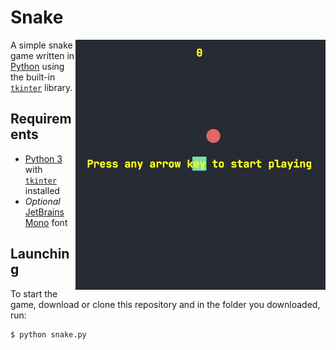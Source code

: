 # Snake

<img align="right" width="400" src="./snake.gif">

A simple snake game written in [Python](https://www.python.org) using the built-in [`tkinter`](https://docs.python.org/3/library/tkinter.html) library.

## Requirements

- [Python 3](https://www.python.org) with [`tkinter`](https://docs.python.org/3/library/tkinter.html) installed
- _Optional_ [JetBrains Mono](https://fonts.google.com/specimen/JetBrains+Mono) font

## Launching

To start the game, download or clone this repository and in the folder you downloaded, run:

```
$ python snake.py
```
